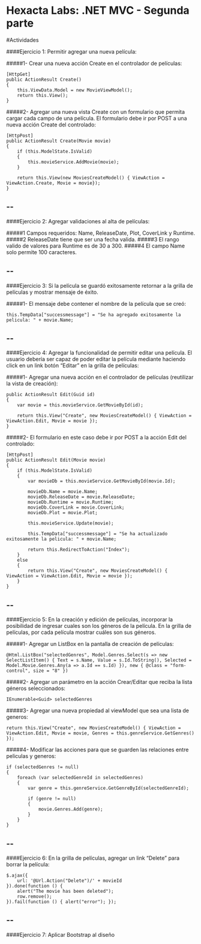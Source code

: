 Hexacta Labs: .NET MVC - Segunda parte
======================================

#Actividades

####Ejercicio 1: Permitir agregar una nueva película:

#####1-	Crear una nueva acción Create en el controlador de películas:
```
[HttpGet]
public ActionResult Create()
{
	this.ViewData.Model = new MovieViewModel();
	return this.View();
}
```



#####2-	Agregar una nueva vista Create con un formulario que permita cargar cada campo de una película. El formulario debe ir por POST a una nueva acción Create del controlado:

```
[HttpPost]
public ActionResult Create(Movie movie)
{            
    if (this.ModelState.IsValid)
    {
        this.movieService.AddMovie(movie);
    }

    return this.View(new MoviesCreateModel() { ViewAction = ViewAction.Create, Movie = movie});
}
```
--
--


####Ejercicio 2: Agregar validaciones al alta de películas:

#####1 Campos requeridos: Name, ReleaseDate, Plot, CoverLink y Runtime.
#####2 ReleaseDate tiene que ser una fecha valida.
#####3 El rango valido de valores para Runtime es de 30 a 300. 
#####4 El campo Name solo permite 100 caracteres. 

--
--

####Ejercicio 3: Si la película se guardó exitosamente retornar a la grilla de películas y mostrar mensaje de éxito. 

#####1-	El mensaje debe contener el nombre de la película que se creó:

```
this.TempData["successmessage"] = "Se ha agregado exitosamente la pelicula: " + movie.Name;
```

--
--

####Ejercicio 4: Agregar la funcionalidad de permitir editar una película. El usuario debería ser capaz de poder editar la película mediante haciendo click en un link botón “Editar” en la grilla de películas: 


#####1-	Agregar una nueva acción en el controlador de películas (reutilizar la vista de creación):
```
public ActionResult Edit(Guid id)
{
    var movie = this.movieService.GetMovieById(id);

    return this.View("Create", new MoviesCreateModel() { ViewAction = ViewAction.Edit, Movie = movie });
}
```


#####2- El formulario en este caso debe ir por POST a la acción Edit del controlado:
```
[HttpPost]
public ActionResult Edit(Movie movie)
{
    if (this.ModelState.IsValid)
    {
        var movieDb = this.movieService.GetMovieById(movie.Id);

        movieDb.Name = movie.Name;
        movieDb.ReleaseDate = movie.ReleaseDate;
        movieDb.Runtime = movie.Runtime;
        movieDb.CoverLink = movie.CoverLink;
        movieDb.Plot = movie.Plot;

        this.movieService.Update(movie);

        this.TempData["successmessage"] = "Se ha actualizado exitosamente la pelicula: " + movie.Name;

        return this.RedirectToAction("Index");
    }
    else
    {
    	return this.View("Create", new MoviesCreateModel() { ViewAction = ViewAction.Edit, Movie = movie });
    }
}
```
--
--



####Ejercicio 5: En la creación y edición de películas, incorporar la posibilidad de ingresar cuales son los géneros de la película. En la grilla de películas, por cada película mostrar cuáles son sus géneros.


#####1- Agregar un ListBox en la pantalla de creación de películas:
```
@Html.ListBox("selectedGenres", Model.Genres.Select(s => new SelectListItem() { Text = s.Name, Value = s.Id.ToString(), Selected = Model.Movie.Genres.Any(a => a.Id == s.Id) }), new { @class = "form-control", size = "8" })
```


#####2- Agregar un parámetro en la acción Crear/Editar que reciba la lista géneros seleccionados:
```
IEnumerable<Guid> selectedGenres
```


#####3- Agregar una nueva propiedad al viewModel que sea una lista de generos:
```
return this.View("Create", new MoviesCreateModel() { ViewAction = ViewAction.Edit, Movie = movie, Genres = this.genreService.GetGenres() });
```


#####4- Modificar las acciones para que se guarden las relaciones entre peliculas y generos:
```
if (selectedGenres != null)
{
	foreach (var selectedGenreId in selectedGenres)
    {
        var genre = this.genreService.GetGenreById(selectedGenreId);

        if (genre != null)
        {
            movie.Genres.Add(genre);
        }
    }
}
```


--
--

####Ejercicio 6: En la grilla de películas, agregar un link “Delete” para borrar la película:

```
$.ajax({
    url: '@Url.Action("Delete")/' + movieId
}).done(function () {
    alert("The movie has been deleted");
    row.remove();
}).fail(function () { alert("error"); });
```

--
--


####Ejercicio 7: Aplicar Bootstrap al diseño



